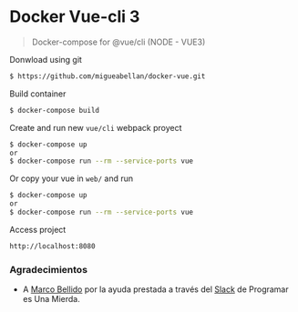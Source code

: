 # Docker Vue-cli 3

> Docker-compose for @vue/cli (NODE - VUE3)

Donwload using git

```sh
$ https://github.com/migueabellan/docker-vue.git
```

Build container

```sh
$ docker-compose build
```

Create and run new `vue/cli` webpack proyect

```sh
$ docker-compose up
or
$ docker-compose run --rm --service-ports vue
```

Or copy your vue in `web/` and run

```sh
$ docker-compose up
or
$ docker-compose run --rm --service-ports vue
```

Access project

```sh
http://localhost:8080
```

### Agradecimientos

- A [Marco Bellido](https://github.com/marcoocram) por la ayuda prestada a través del [Slack](https://join.slack.com/t/programaresunamierda/shared_invite/enQtMjk0NzE3NzUwMjc5LTRkNzkxZDc4NTBlNzZhM2Q3ZjMyZjRhZDVhNjNkYjJhZmM2NmJkZWIwN2E1YTg2MDQzYTcwMmY3ZjNkMmQ5MzM) de Programar es Una Mierda.